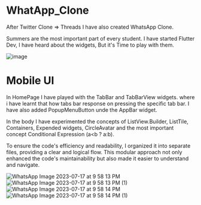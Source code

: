 # WhatApp_Clone
After Twitter Clone => Threads
I have also created WhatsApp Clone.

Summers are the most important part of every student. I have started Flutter Dev, I have heard about the widgets, But it's Time to play with them. 


![image](https://github.com/MARKH0R/WhatApp_Clone/assets/74018521/6f6d0ddb-a8b2-42ff-9d7c-ee0f33536de3)

# Mobile UI
In HomePage I have played with the TabBar and TabBarView widgets. where i have learnt that how tabs bar response on pressing the specific tab bar. I have also added PopupMenuButton unde the AppBar widget. 

In the body I have experimented the concepts of ListView.Builder, ListTile, Containers, Expended widgets, CircleAvatar and the most important concept Conditional Expression (a<b ? a:b).

To ensure the code's efficiency and readability, I organized it into separate files, providing a clear and logical flow. This modular approach not only enhanced the code's maintainability but also made it easier to understand and navigate.

![WhatsApp Image 2023-07-17 at 9 58 13 PM](https://github.com/MARKH0R/WhatApp_Clone/assets/74018521/28ccc57b-5c8a-47c1-8490-7a9ac2d2b582)
![WhatsApp Image 2023-07-17 at 9 58 13 PM (1)](https://github.com/MARKH0R/WhatApp_Clone/assets/74018521/a1304daf-4348-44f0-a2da-3d314c8b4222)
![WhatsApp Image 2023-07-17 at 9 58 14 PM](https://github.com/MARKH0R/WhatApp_Clone/assets/74018521/1825f9c4-a0de-49b6-9c15-34531757b6fa)
![WhatsApp Image 2023-07-17 at 9 58 14 PM (1)](https://github.com/MARKH0R/WhatApp_Clone/assets/74018521/f4a9b8e5-14eb-4604-962b-7ba7b9d11930)
